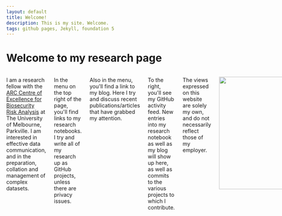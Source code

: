 ```yaml
---
layout: default
title: Welcome!
description: This is my site. Welcome.
tags: github pages, Jekyll, foundation 5
---
```


# Welcome to my research page

<div class="row" data-equalizer>
	<!-- <div class="large-12 medium-12 columns"> -->
		<div class="large-6 medium-6 small-6 columns" data-equalizer-watch>
			<p>I am a research fellow with the <a href="http://cebra.unimelb.edu.au/">ARC Centre of Excellence for
			Biosecurity Risk Analysis</a> at The University of Melbourne,
			Parkville. I am interested in effective data communication, and in the
			preparation, collation and management of complex datasets.</p>
			<p>In the menu on the top right of the page, you'll find links to my
			research notebooks. I try and write all of my research up as GitHub
			projects, unless there are privacy issues.</p>
			<p>Also in the menu, you'll find a link to my blog. Here I try and
			discuss recent publications/articles that have grabbed my
			attention.</p>
			<p>To the right, you'll see my GitHub activity feed. New entries
			into my research notebook as well as my blog will show up here, as
			well as commits to the various projects to which I contribute.</p>
			<p>
			The views expressed on this website are solely my own, and do not
			necessarily reflect those of my employer.</p>
			<p>
			<img src = "{{ site.baseurl }}public/img/sl.png" style = "width:300px;display:block;margin-left:auto;margin-right:auto;">
			</p>
		</div>
		<div class="large-6 medium-6 small-6 columns" data-equalizer-watch>
			<!-- <p> -->
			<!-- <a class="twitter-timeline" href="https://twitter.com/stephenelane" -->
			<!-- 	data-widget-id="709222099982782464" height="400">Tweets by @stephenelane</a> -->
			<!-- </p> -->
			<div id="feed"></div>
		</div>
	<!-- </div> -->
</div>

<!-- <div class="row"> -->
<!-- 	<div class="large-6 medium-6 small-centered column"> -->
<!-- 		<p> -->
<!-- 		<a class="twitter-timeline" href="https://twitter.com/stephenelane" -->
<!-- 			data-widget-id="709222099982782464" height="400">Tweets by @stephenelane</a> -->
<!-- 		</p> -->
<!-- 		<\!-- <div id="feed"></div> -\-> -->
<!-- 	</div> -->
<!-- </div> -->

<!-- <style> -->
<!--     #map_canvas { -->
<!--         width: 400px; -->
<!-- 		height: 400px; -->
<!-- 	} -->
<!-- </style> -->
<!-- <script src="https://maps.googleapis.com/maps/api/js"></script> -->
<!-- <script> -->
<!--     function initialize() { -->
<!-- 		var myLatLong = new google.maps.LatLng(-37.797329, 144.960052); -->
<!--         var mapCanvas = document.getElementById('map_canvas'); -->
<!--         var mapOptions = { -->
<!--           center: myLatLong, -->
<!--           zoom: 14, -->
<!--           mapTypeId: google.maps.MapTypeId.ROADMAP -->
<!--         } -->
<!--         var map = new google.maps.Map(mapCanvas, mapOptions) -->
<!-- 		var marker = new google.maps.Marker({ -->
<!-- 			position: myLatLong, -->
<!-- 			map: map, -->
<!-- 			title: 'My location' -->
<!-- 		}); -->

<!-- 	} -->
<!-- 	google.maps.event.addDomListener(window, 'load', initialize); -->
<!-- </script> -->
